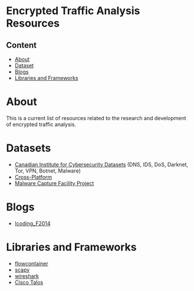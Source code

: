 # Encrypted Traffic Analysis Resources

## Content
- [About](#about)
- [Dataset](#datasets)
- [Blogs](#blogs)
- [Libraries and Frameworks](#libraries-and-frameworks)

# About
This is a current list of resources related to the research and development of encrypted traffic analysis.

# Datasets
* [Canadian Institute for Cybersecurity Datasets](https://www.unb.ca/cic/datasets/) (DNS, IDS, DoS, Darknet, Tor, VPN, Botnet, Malware)
* [Cross-Platform](https://recon.meddle.mobi/cross-market.html)
* [Malware Capture Facility Project](https://www.stratosphereips.org/datasets-overview)

# Blogs
* [Icoding_F2014](https://blog.csdn.net/jmh1996)

# Libraries and Frameworks
* [flowcontainer](https://github.com/jmhIcoding/flowcontainer)
* [scapy](https://scapy.net/)
* [wireshark](https://www.wireshark.org/)
* [Cisco Talos](https://talosintelligence.com/software)
